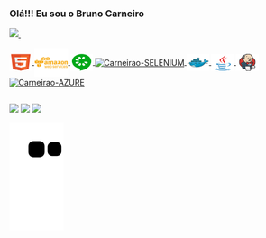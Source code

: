 ### Olá!!! Eu sou o Bruno Carneiro 
<div>
  <a href="https://github.com/brunogacarneiro">
    <img height="180em" src="https://github-readme-stats.vercel.app/api?username=brunogacarneiro&show_icons=true&theme=dark&include_all_commits=true&count_private=true"/>
  <img height="180em" src=""/>
</div>
  
<div>
  <div style="display: inline_block"><br>
  <img align="center" alt="Carneirao-HTML" height="30" width="40" src="https://raw.githubusercontent.com/devicons/devicon/master/icons/html5/html5-original.svg">
  <img align="center" alt="Carneirao-AWS" height="50" width="60" src="https://raw.githubusercontent.com/devicons/devicon/master/icons/amazonwebservices/amazonwebservices-plain-wordmark.svg">
  <img align="center" alt="Carneirao-CUCUMBER" height="30" width="40" src="https://raw.githubusercontent.com/devicons/devicon/master/icons/cucumber/cucumber-plain.svg">
  <img align="center" alt="Carneirao-SELENIUM" height="30" width="40" src="https://api.iconify.design/logos/selenium.svg">
  <img align="center" alt="Carneirao-DOCKER" height="30" width="40" src="https://raw.githubusercontent.com/devicons/devicon/master/icons/docker/docker-original.svg">
  <img align="center" alt="Carneirao-JAVA" height="30" width="40" src="https://raw.githubusercontent.com/devicons/devicon/master/icons/java/java-original.svg">
  <img align="center" alt="Carneirao-JENKINS" height="30" width="40" src="https://raw.githubusercontent.com/devicons/devicon/master/icons/jenkins/jenkins-original.svg">
  <img align="center" alt="Carneirao-AZURE" height="30" width="40" src="http://code.benco.io/icon-collection/azure-icons/Azure-DevOps.svg">
    
</div>
  
  ##
  
<div>
  
  <a href = "mailto:bruno_graciano@outlook.com"><img src="https://img.shields.io/badge/Microsoft_Outlook-0078D4?style=for-the-badge&logo=microsoft-outlook&logoColor=white" target="_blank"></a>
  <a href="https://www.linkedin.com/in/brunogacarneiro/" target="_blank"><img src="https://img.shields.io/badge/-LinkedIn-%230077B5?style=for-the-badge&logo=linkedin&logoColor=white" target="_blank"></a>
  <a href="https://medium.com/@brunogracianoalvescarneiro"><img src="https://img.shields.io/badge/Medium-12100E?style=for-the-badge&logo=medium&logoColor=white" target="_blank"></a>
 
  ![Snake animation](https://github.com/brunogacarneiro/brunogacarneiro/blob/output/github-contribution-grid-snake.svg)
 
</div>
    

